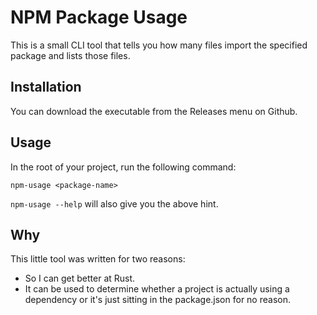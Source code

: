 # NPM Package Usage

This is a small CLI tool that tells you how many files import the specified
package and lists those files.

## Installation

You can download the executable from the Releases menu on Github.

## Usage

In the root of your project, run the following command:

`npm-usage <package-name>`

`npm-usage --help` will also give you the above hint.

## Why

This little tool was written for two reasons:

- So I can get better at Rust.
- It can be used to determine whether a project is actually using a dependency or it's just sitting in the package.json for no reason.
